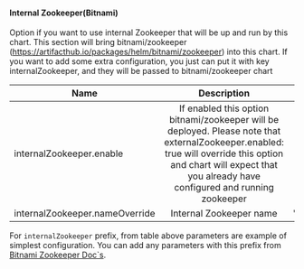 #### Internal Zookeeper(Bitnami)

Option if you want to use internal Zookeeper that will be up and run by this chart. This section will bring
bitnami/zookeeper (https://artifacthub.io/packages/helm/bitnami/zookeeper) into this chart. If you want to add some extra
configuration, you just can put it with key internalZookeeper, and they will be passed to bitnami/zookeeper chart

| Name                           |                                                                                                    Description                                                                                                     |       Value |
|--------------------------------|:------------------------------------------------------------------------------------------------------------------------------------------------------------------------------------------------------------------:|------------:|
| internalZookeeper.enable       | If enabled this option bitnami/zookeeper will be deployed. Please note that externalZookeeper.enabled: true will override this option and chart will expect that you already have configured and running zookeeper |        true |
| internalZookeeper.nameOverride |                                                                                              Internal Zookeeper name                                                                                               | "zookeeper" |

For `internalZookeeper` prefix, from table above parameters are example of simplest configuration. You can add any parameters
with this prefix from [Bitnami Zookeeper Doc`s](https://artifacthub.io/packages/helm/bitnami/zookeeper).
